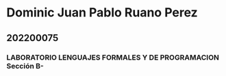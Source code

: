 # Dominic Juan Pablo Ruano Perez
## 202200075
### LABORATORIO LENGUAJES FORMALES Y DE PROGRAMACION Sección B-
